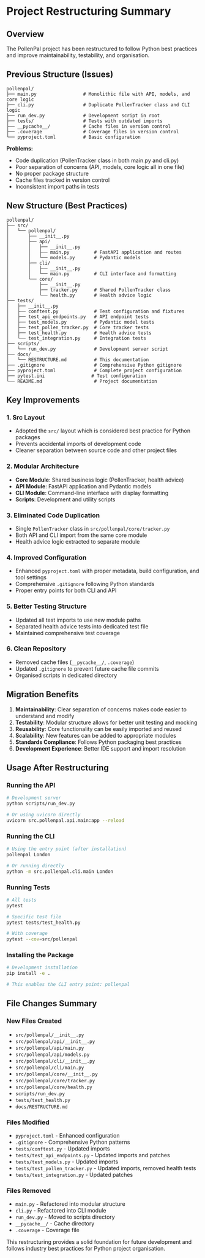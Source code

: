 # Project Restructuring Summary

## Overview

The PollenPal project has been restructured to follow Python best practices and improve maintainability, testability, and organisation.

## Previous Structure (Issues)

```
pollenpal/
├── main.py                 # Monolithic file with API, models, and core logic
├── cli.py                  # Duplicate PollenTracker class and CLI logic
├── run_dev.py              # Development script in root
├── tests/                  # Tests with outdated imports
├── __pycache__/            # Cache files in version control
├── .coverage               # Coverage files in version control
└── pyproject.toml          # Basic configuration
```

**Problems:**
- Code duplication (PollenTracker class in both main.py and cli.py)
- Poor separation of concerns (API, models, core logic all in one file)
- No proper package structure
- Cache files tracked in version control
- Inconsistent import paths in tests

## New Structure (Best Practices)

```
pollenpal/
├── src/
│   └── pollenpal/
│       ├── __init__.py
│       ├── api/
│       │   ├── __init__.py
│       │   ├── main.py         # FastAPI application and routes
│       │   └── models.py       # Pydantic models
│       ├── cli/
│       │   ├── __init__.py
│       │   └── main.py         # CLI interface and formatting
│       └── core/
│           ├── __init__.py
│           ├── tracker.py      # Shared PollenTracker class
│           └── health.py       # Health advice logic
├── tests/
│   ├── __init__.py
│   ├── conftest.py             # Test configuration and fixtures
│   ├── test_api_endpoints.py   # API endpoint tests
│   ├── test_models.py          # Pydantic model tests
│   ├── test_pollen_tracker.py  # Core tracker tests
│   ├── test_health.py          # Health advice tests
│   └── test_integration.py     # Integration tests
├── scripts/
│   └── run_dev.py              # Development server script
├── docs/
│   └── RESTRUCTURE.md          # This documentation
├── .gitignore                  # Comprehensive Python gitignore
├── pyproject.toml              # Complete project configuration
├── pytest.ini                 # Test configuration
└── README.md                   # Project documentation
```

## Key Improvements

### 1. **Src Layout**
- Adopted the `src/` layout which is considered best practice for Python packages
- Prevents accidental imports of development code
- Cleaner separation between source code and other project files

### 2. **Modular Architecture**
- **Core Module**: Shared business logic (PollenTracker, health advice)
- **API Module**: FastAPI application and Pydantic models
- **CLI Module**: Command-line interface with display formatting
- **Scripts**: Development and utility scripts

### 3. **Eliminated Code Duplication**
- Single `PollenTracker` class in `src/pollenpal/core/tracker.py`
- Both API and CLI import from the same core module
- Health advice logic extracted to separate module

### 4. **Improved Configuration**
- Enhanced `pyproject.toml` with proper metadata, build configuration, and tool settings
- Comprehensive `.gitignore` following Python standards
- Proper entry points for both CLI and API

### 5. **Better Testing Structure**
- Updated all test imports to use new module paths
- Separated health advice tests into dedicated test file
- Maintained comprehensive test coverage

### 6. **Clean Repository**
- Removed cache files (`__pycache__/`, `.coverage`)
- Updated `.gitignore` to prevent future cache file commits
- Organised scripts in dedicated directory

## Migration Benefits

1. **Maintainability**: Clear separation of concerns makes code easier to understand and modify
2. **Testability**: Modular structure allows for better unit testing and mocking
3. **Reusability**: Core functionality can be easily imported and reused
4. **Scalability**: New features can be added to appropriate modules
5. **Standards Compliance**: Follows Python packaging best practices
6. **Development Experience**: Better IDE support and import resolution

## Usage After Restructuring

### Running the API
```bash
# Development server
python scripts/run_dev.py

# Or using uvicorn directly
uvicorn src.pollenpal.api.main:app --reload
```

### Running the CLI
```bash
# Using the entry point (after installation)
pollenpal London

# Or running directly
python -m src.pollenpal.cli.main London
```

### Running Tests
```bash
# All tests
pytest

# Specific test file
pytest tests/test_health.py

# With coverage
pytest --cov=src/pollenpal
```

### Installing the Package
```bash
# Development installation
pip install -e .

# This enables the CLI entry point: pollenpal
```

## File Changes Summary

### New Files Created
- `src/pollenpal/__init__.py`
- `src/pollenpal/api/__init__.py`
- `src/pollenpal/api/main.py`
- `src/pollenpal/api/models.py`
- `src/pollenpal/cli/__init__.py`
- `src/pollenpal/cli/main.py`
- `src/pollenpal/core/__init__.py`
- `src/pollenpal/core/tracker.py`
- `src/pollenpal/core/health.py`
- `scripts/run_dev.py`
- `tests/test_health.py`
- `docs/RESTRUCTURE.md`

### Files Modified
- `pyproject.toml` - Enhanced configuration
- `.gitignore` - Comprehensive Python patterns
- `tests/conftest.py` - Updated imports
- `tests/test_api_endpoints.py` - Updated imports and patches
- `tests/test_models.py` - Updated imports
- `tests/test_pollen_tracker.py` - Updated imports, removed health tests
- `tests/test_integration.py` - Updated patches

### Files Removed
- `main.py` - Refactored into modular structure
- `cli.py` - Refactored into CLI module
- `run_dev.py` - Moved to scripts directory
- `__pycache__/` - Cache directory
- `.coverage` - Coverage file

This restructuring provides a solid foundation for future development and follows industry best practices for Python project organisation. 